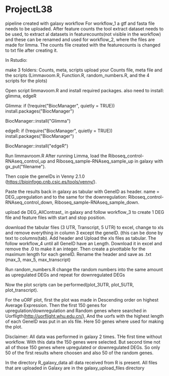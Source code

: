 # ProjectL38

pipeline created with galaxy workflow
For workflow_1 a gtf and fasta file needs to be uploaded. 
After feature counts the tool extract dataset needs to be used, to extract al datasets in featurecounts(not visible in the workflow) and these can be renamed and used for workflow_2, where the files are made for limma. 
The counts file created with the featurecounts is changed to txt file after creating it. 

In Rstudio: 

make 3 folders: Counts, meta, scripts
upload your Counts file, meta file and the scripts (Limmavoom.R, Function.R, random_numbers.R, and the 4 scripts for the plots)

Open script limmavoom.R and install required packages. 
also need to install: glimma, edgeR

Glimma:
if (!require("BiocManager", quietly = TRUE))
    install.packages("BiocManager")

BiocManager::install("Glimma")

edgeR:
if (!require("BiocManager", quietly = TRUE))
    install.packages("BiocManager")

BiocManager::install("edgeR")

Run limmavroom.R
After running Limma, load the Riboseq_control-RNAseq_control_up and Riboseq_sample-RNAseq_sample_up in galaxy with gx_put("filename").

Then copie the geneIDs in Venny 2.1.0 (https://bioinfogp.cnb.csic.es/tools/venny/).

Paste the results back in galaxy as tabular with GeneID as header. name = DEG_upregulation
and to the same for the downregulation: Riboseq_control-RNAseq_control_down, Riboseq_sample-RNAseq_sample_down. 

upload de DEG_AllContrast_ in galaxy and follow workflow_3 to create 1 DEG file and feature files with start and stop position. 

download the tabular files (3 UTR, Transcript, 5 UTR) to excel, change to xls and remove everything in column 3 except the geneID. (this can be done by text to columns(tab). Add header and Upload the xls files as tabular. 
The follow workflow_4 until all GeneID have an Length. Download it in excel and remove the .0 to make it an integer. Then create a pivottable for the maximum length for each geneID. Rename the header and save as .txt (max_3, max_5, max_transcript)


Run random_numbers.R 
change the random numbers into the same amount as upregulated DEGs and repeat for downregulated DEGs

Now the plot scripts can be performed(plot_3UTR, plot_5UTR, plot_transcript). 

For the uORF plot, first the plot was made in Descending order on highest Average Expression. Then the first 150 genes for upregulation/downregulation and Random genes where searched in Uorfligth(http://uorflight.whu.edu.cn/), And the uorfs with the highest length of each GeneID was put in an xls file. Here 50 genes where used for making the plot. 

Disclaimer: All data was performed in galaxy 2 times. THe first time without workflow. With this data the 150 genes were selected. But second time not all of those 150 genes where upregulated or downregulated DEGs. So only 50 of the first results where choosen and also 50 of the random genes. 


In the directory R_galaxy_data all data received from R is present. All files that are uploaded in Galaxy are in the galaxy_upload_files directory



